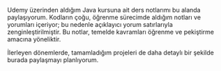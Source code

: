 Udemy üzerinden aldığım Java kursuna ait ders notlarımı bu alanda paylaşıyorum. Kodların çoğu, öğrenme sürecimde aldığım notları ve yorumları içeriyor; bu nedenle açıklayıcı yorum satırlarıyla zenginleştirilmiştir. Bu notlar, temelde kavramları öğrenme ve pekiştirme amacına yöneliktir.

İlerleyen dönemlerde, tamamladığım projeleri de daha detaylı bir şekilde burada paylaşmayı planlıyorum.
